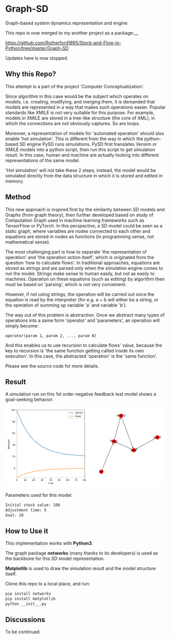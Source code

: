# Graph-SD
Graph-based system dynamics representation and engine

This repo is now merged to my another project as a package:__

https://github.com/Rutherford1895/Stock-and-Flow-in-Python/tree/master/Graph-SD

Updates here is now stopped.

## Why this Repo?
This attempt is a part of the project 'Computer Conceptualization'. 

Since algorithm in this case would be the subject which operates on models, i.e. creating, modifying, and merging them, it is demanded that models are represented in a way that makes such operations easier. Popular standards like XMILE is not very suitable for this purpose. For example, models in XMILE are stored in a tree-like structure (the core of XML), in which the connections are not obviously captures. So are loops.

Moreover, a representation of models for 'automated operation' should also enable 'hot simulation'. This is different from the way in which the python-based SD engine PySD runs simulations. PySD first translates Vensim or XMILE models into a python script, then run this script to get simulation result. In this case, human and machine are actually looking into different representations of the same model.

'Hot simulation' will not take these 2 steps, instead, the model would be simulated directly from the data structure in which it is stored and edited in memory.

## Method

This new approach is inspired first by the similarity between SD models and Graphs (from graph theory), then further developed based on study of Computation Graph used in machine learning frameworks such as TensorFlow or PyTorch. In this perspective, a SD model could be seen as a static graph, where variables are nodes connected to each other and equations are stored in nodes as functions (in programming sense, not mathematical sense).

The most challenging part is how to separate 'the representation of operation' and 'the operation action itself', which is originated from the question 'how to calculate flows'. In traditional approaches, equations are stored as strings and are parsed only when the simulation engine comes to run the model. Strings make sense to human easily, but not as easily to machines. Operation on these equations (such as editing) by algorithm then must be based on 'parsing', which is not very convenient. 

However, if not using strings, the operation will be carried out once the equation is read by the interpreter (for e.g. a + b will either be a string, or the operation of summing up variable 'a' and variable 'b').

The way out of this problem is abstraction. Once we abstract many types of operations into a same form 'operator' and 'parameters', an operation will simply become:
```
operator(param 1, param 2, ..., param N)
```
And this enables us to use recursion to calculate flows' value, because the key to recursion is 'the same function getting called inside its own execution'. In this case, the abstracted 'operation' is the 'same function'.

Please see the source code for more details.

## Result
A simulation run on this 1st order negative feedback test model shows a goal-seeking behavior. 

![Result](./screenshots/screenshot1.png)

Parameters used for this model:

```
Initial stock value: 100
Adjustment time: 5
Goal: 20
```

## How to Use it
This implementation works with __Python3__.

The graph package __networkx__ (many thanks to its developers) is used as the backbone for this SD model representation.

__Matplotlib__ is used to draw the simulation result and the model structure itself.

Clone this repo to a local place, and run:

```
pip install networkx
pip install matplotlib
python __init__.py
```

## Discussions
To be continued.
